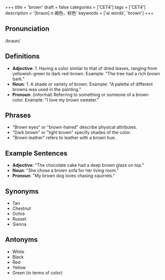 +++
title = 'brown'
draft = false
categories = ['CET4']
tags = ['CET4']
description = '[braun] n.褐色，棕色'
keywords = ['ai words', 'brown']
+++

## Pronunciation
/braʊn/

## Definitions
- **Adjective**: 1. Having a color similar to that of dried leaves, ranging from yellowish-green to dark red-brown. Example: "The tree had a rich brown bark."
- **Noun**: 1. A shade or variety of brown. Example: "A palette of different browns was used in the painting."
- **Pronoun**: (informal) Referring to something or someone of a brown color. Example: "I love my brown sweater."

## Phrases
- "Brown eyes" or "brown-haired" describe physical attributes.
- "Dark brown" or "light brown" specify shades of the color.
- "Brown leather" refers to leather with a brown hue.

## Example Sentences
- **Adjective**: "The chocolate cake had a deep brown glaze on top."
- **Noun**: "She chose a brown sofa for her living room."
- **Pronoun**: "My brown dog loves chasing squirrels."

## Synonyms
- Tan
- Chestnut
- Ochre
- Russet
- Sienna

## Antonyms
- White
- Black
- Red
- Yellow
- Green (in terms of color)

